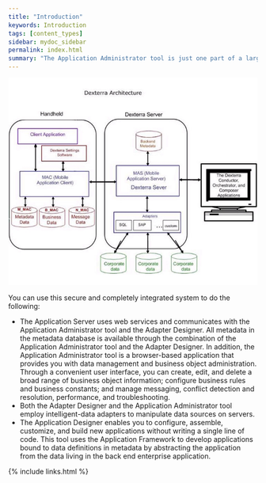 ```yaml
---
title: "Introduction"
keywords: Introduction
tags: [content_types]
sidebar: mydoc_sidebar
permalink: index.html
summary: "The Application Administrator tool is just one part of a larger system called the Mobile Application Platform. Note in the graphic below how the Platform and Tools work together."
---
```


<img src="images/architecture-diag.png" style="width: 650px;"/>

You can use this secure and completely integrated system to do the following:
* The Application Server uses web services and communicates with the Application Administrator tool and the Adapter Designer. All metadata in the metadata database is available through the combination of the Application Administrator tool and the Adapter Designer. In addition, the Application Administrator tool is a browser-based application that provides you with data management and business object administration. Through a convenient user interface, you can create, edit, and delete a broad range of business object information; configure business rules and business constants; and manage messaging, conflict detection and resolution, performance, and troubleshooting.
* Both the Adapter Designer and the Application Administrator tool employ intelligent-data adapters to manipulate data sources on servers.
* The Application Designer enables you to configure, assemble, customize, and build new applications without writing a single line of code. This tool uses the Application Framework to develop applications bound to data definitions in metadata by abstracting the application from the data living in the back end enterprise application.



{% include links.html %}
